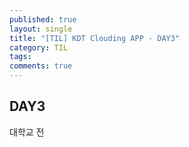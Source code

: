 ```yaml
---
published: true
layout: single
title: "[TIL] KDT Clouding APP - DAY3"
category: TIL
tags:
comments: true
---
```


## DAY3

대학교 전